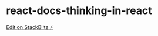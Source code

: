 # react-docs-thinking-in-react

[Edit on StackBlitz ⚡️](https://stackblitz.com/edit/react-docs-thinking-in-react)